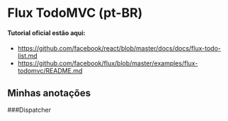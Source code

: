 # Flux TodoMVC (pt-BR)

#### Tutorial oficial estão aqui:
- https://github.com/facebook/react/blob/master/docs/docs/flux-todo-list.md
- https://github.com/facebook/flux/blob/master/examples/flux-todomvc/README.md

## Minhas anotações

###Dispatcher
